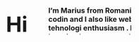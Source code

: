 <svg fill="none" viewBox="0 0 300 120" width="300" height="120" xmlns="http://www.w3.org/2000/svg">
  
<foreignObject width="100%" height="100%">
  <div xmlns="http://www.w3.org/1999/xhtml">
<style>
  *{
    margin: 0;
    padding: 0;
    box-sizing: inherit;
}
h2 {
    margin-left: 1rem;
    font-size: 3rem;
    font-weight:1rem;
}
.container {
    display: grid;
    grid-template-rows:  repeat(3, min-content);
    grid-template-columns: [sidebar-start] 7rem [sidebar-end center-start]   repeat(6, [col-start] minmax(min-content, 14rem) [col-end]) [center-end] minmax(6rem, 1fr) [full-end];
  }
  .intro {
    grid-column:center-start/ center-end;
    margin: 2rem 0 2rem 0;
  }
  .intro-box{
      display: grid;
      grid-template-columns: repeat(auto-fit, minmax(20rem, 1fr));
      gap: 5rem;
  }
 

</style>  
  
<div class="container">
<h2 class="pro">Hi there <img src="https://raw.githubusercontent.com/MartinHeinz/MartinHeinz/master/wave.gif" width="30" />, </h2>
<div class="intro">
  <div class ="intro-box">
    <div class="intro-text">
      <h3>I’m Marius from Romania and I like to codin and I also like web design. I'm an tehnologi enthusiasm . I really enjoy learning languages and framworks like React and Tensorflow. Also enjoy wireframing, ui, ux and design in general.</h3>
    </div>
    <div class="intro-animate">
      <img src="./Asset 16.svg" alt="my image" />
    </div>
  </div>
</div>
